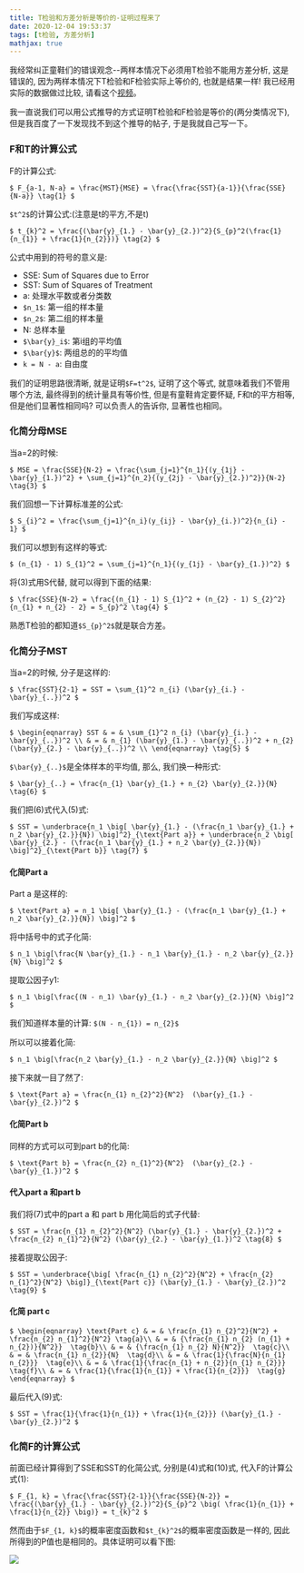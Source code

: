 ```yaml
---
title: T检验和方差分析是等价的-证明过程来了
date: 2020-12-04 19:53:37
tags: [t检验, 方差分析]
mathjax: true
---
```


我经常纠正童鞋们的错误观念--两样本情况下必须用T检验不能用方差分析, 
这是错误的, 因为两样本情况下T检验和F检验实际上等价的, 也就是结果一样!
我已经用实际的数据做过比较, 请看这个[视频](https://www.bilibili.com/video/BV1gk4y1o7Zw/)。

我一直说我们可以用公式推导的方式证明T检验和F检验是等价的(两分类情况下), 
但是我百度了一下发现找不到这个推导的帖子, 于是我就自己写一下。

<!-- more -->

### F和T的计算公式

F的计算公式:

`$
F_{a-1, N-a} = \frac{MST}{MSE} = \frac{\frac{SST}{a-1}}{\frac{SSE}{N-a}} \tag{1}
$`


 `$t^2$`的计算公式:(注意是t的平方,不是t)

 `$
 t_{k}^2 = \frac{(\bar{y}_{1.} - \bar{y}_{2.})^2}{S_{p}^2(\frac{1}{n_{1}} + \frac{1}{n_{2}})} \tag{2}
 $`

 公式中用到的符号的意义是:

- SSE: Sum of Squares due to Error
- SST: Sum of Squares of Treatment
- a: 处理水平数或者分类数
- `$n_1$`: 第一组的样本量
- `$n_2$`: 第二组的样本量
- N: 总样本量
- `$\bar{y}_i$`: 第i组的平均值
- `$\bar{y}$`: 两组总的的平均值
- `k = N - a`: 自由度

我们的证明思路很清晰, 就是证明`$F=t^2$`, 证明了这个等式, 就意味着我们不管用哪个方法, 最终得到的统计量具有等价性, 
但是有童鞋肯定要怀疑, F和t的平方相等, 但是他们显著性相同吗? 可以负责人的告诉你, 显著性也相同。

### 化简分母MSE

当a=2的时候:

`$
MSE = \frac{SSE}{N-2} = \frac{\sum_{j=1}^{n_1}{(y_{1j} - \bar{y}_{1.})^2} + \sum_{j=1}^{n_2}{(y_{2j} - \bar{y}_{2.})^2}}{N-2} \tag{3}
$`

我们回想一下计算标准差的公式:

`$
S_{i}^2 = \frac{\sum_{j=1}^{n_i}(y_{ij} - \bar{y}_{i.})^2}{n_{i} - 1}
$`

我们可以想到有这样的等式:

`$
(n_{1} - 1) S_{1}^2 = \sum_{j=1}^{n_1}{(y_{1j} - \bar{y}_{1.})^2}
$`

将(3)式用S代替, 就可以得到下面的结果:

`$
\frac{SSE}{N-2} = \frac{(n_{1} - 1) S_{1}^2 + (n_{2} - 1) S_{2}^2}{n_{1} + n_{2} - 2} = S_{p}^2 \tag{4}
$`

熟悉T检验的都知道`$S_{p}^2$`就是联合方差。

### 化简分子MST

当a=2的时候, 分子是这样的:

`$
\frac{SST}{2-1} = SST = \sum_{1}^2 n_{i} (\bar{y}_{i.} - \bar{y}_{..})^2
$`

我们写成这样:

`$
\begin{eqnarray}
SST & = & \sum_{1}^2 n_{i} (\bar{y}_{i.} - \bar{y}_{..})^2 \\
& = & n_{1} (\bar{y}_{1.} - \bar{y}_{..})^2 + n_{2} (\bar{y}_{2.} - \bar{y}_{..})^2 \\
\end{eqnarray} \tag{5}
$`

`$\bar{y}_{..}$`是全体样本的平均值, 那么, 我们换一种形式:

`$
\bar{y}_{..} = \frac{n_{1} \bar{y}_{1.} + n_{2} \bar{y}_{2.}}{N} \tag{6}
$`

我们把(6)式代入(5)式:

`$
SST = \underbrace{n_1 \big[ \bar{y}_{1.} - (\frac{n_1 \bar{y}_{1.} + n_2 \bar{y}_{2.}}{N}) \big]^2}_{\text{Part a}} + \underbrace{n_2 \big[ \bar{y}_{2.} - (\frac{n_1 \bar{y}_{1.} + n_2 \bar{y}_{2.}}{N}) \big]^2}_{\text{Part b}} \tag{7}
$`

#### 化简Part a

Part a 是这样的:

`$
\text{Part a} = n_1 \big[ \bar{y}_{1.} - (\frac{n_1 \bar{y}_{1.} + n_2 \bar{y}_{2.}}{N}) \big]^2
$`

将中括号中的式子化简:

`$
n_1 \big[\frac{N \bar{y}_{1.} - n_1 \bar{y}_{1.} - n_2 \bar{y}_{2.}}{N} \big]^2
$`

提取公因子y1:

`$
n_1 \big[\frac{(N - n_1) \bar{y}_{1.} - n_2 \bar{y}_{2.}}{N} \big]^2
$`

我们知道样本量的计算: `$(N - n_{1}) = n_{2}$`

所以可以接着化简:

`$
n_1 \big[\frac{n_2 \bar{y}_{1.} - n_2 \bar{y}_{2.}}{N} \big]^2
$`

接下来就一目了然了:

`$
\text{Part a} = \frac{n_{1} n_{2}^2}{N^2}  (\bar{y}_{1.} - \bar{y}_{2.})^2
$`

#### 化简Part b

同样的方式可以可到part b的化简:

`$
\text{Part b} = \frac{n_{2} n_{1}^2}{N^2}  (\bar{y}_{2.} - \bar{y}_{1.})^2
$`

#### 代入part a 和part b

我们将(7)式中的part a 和 part b 用化简后的式子代替:

`$
SST = \frac{n_{1} n_{2}^2}{N^2} (\bar{y}_{1.} - \bar{y}_{2.})^2 + \frac{n_{2} n_{1}^2}{N^2} (\bar{y}_{2.} - \bar{y}_{1.})^2 \tag{8}
$`

接着提取公因子:

`$
SST = \underbrace{\big[ \frac{n_{1} n_{2}^2}{N^2} + \frac{n_{2} n_{1}^2}{N^2} \big]}_{\text{Part c}} (\bar{y}_{1.} - \bar{y}_{2.})^2 \tag{9}
$`

#### 化简 part c


`$
\begin{eqnarray}
\text{Part c} & = & \frac{n_{1} n_{2}^2}{N^2} + \frac{n_{2} n_{1}^2}{N^2} \tag{a}\\
& = & {\frac{n_{1} n_{2} (n_{1} + n_{2})}{N^2}}  \tag{b}\\
& = & {\frac{n_{1} n_{2} N}{N^2}}  \tag{c}\\
& = & \frac{n_{1} n_{2}}{N}  \tag{d}\\
& = & \frac{1}{\frac{N}{n_{1} n_{2}}}  \tag{e}\\
& = & \frac{1}{\frac{n_{1} + n_{2}}{n_{1} n_{2}}}  \tag{f}\\
& = & \frac{1}{\frac{1}{n_{1}} + \frac{1}{n_{2}}}  \tag{g}
\end{eqnarray}
$`

最后代入(9)式:

`$
SST = \frac{1}{\frac{1}{n_{1}} + \frac{1}{n_{2}}} (\bar{y}_{1.} - \bar{y}_{2.})^2
$`

### 化简F的计算公式

前面已经计算得到了SSE和SST的化简公式, 分别是(4)式和(10)式, 代入F的计算公式(1):

`$
F_{1, k} = \frac{\frac{SST}{2-1}}{\frac{SSE}{N-2}} = \frac{(\bar{y}_{1.} - \bar{y}_{2.})^2}{S_{p}^2 \big( \frac{1}{n_{1}} + \frac{1}{n_{2}} \big)} = t_{k}^2
$`

然而由于`$F_{1, k}$`的概率密度函数和`$t_{k}^2$`的概率密度函数是一样的, 因此所得到的P值也是相同的。具体证明可以看下图:

<img src="pdf.png">
